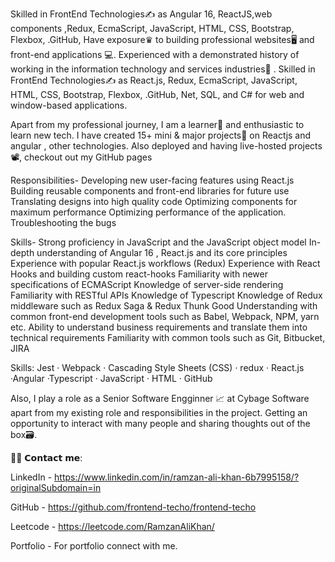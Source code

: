 Skilled in FrontEnd Technologies✍️ as Angular 16, ReactJS,web components ,Redux, EcmaScript, JavaScript, HTML, CSS, Bootstrap, Flexbox, .GitHub, Have exposure♛ to building professional websites🖥 and front-end applications 💻. Experienced with a demonstrated history of working in the information technology and services industries🏢 . Skilled in FrontEnd Technologies✍️ as React.js, Redux, EcmaScript, JavaScript, HTML, CSS, Bootstrap, Flexbox, .GitHub, Net, SQL, and C# for web and window-based applications.

Apart from my professional journey, I am a learner📝 and enthusiastic to learn new tech. I have created 15+ mini & major projects💼 on Reactjs and angular , other technologies. Also deployed and having live-hosted projects📽, checkout out my GitHub pages

Responsibilities- Developing new user-facing features using React.js Building reusable components and front-end libraries for future use Translating designs into high quality code Optimizing components for maximum performance Optimizing performance of the application. Troubleshooting the bugs

Skills- Strong proficiency in JavaScript and the JavaScript object model In-depth understanding of Angular 16 , React.js and its core principles Experience with popular React.js workflows (Redux) Experience with React Hooks and building custom react-hooks Familiarity with newer specifications of ECMAScript Knowledge of server-side rendering Familiarity with RESTful APIs Knowledge of Typescript Knowledge of Redux middleware such as Redux Saga & Redux Thunk Good Understanding with common front-end development tools such as Babel, Webpack, NPM, yarn etc. Ability to understand business requirements and translate them into technical requirements Familiarity with common tools such as Git, Bitbucket, JIRA

Skills: Jest · Webpack · Cascading Style Sheets (CSS) · redux · React.js ·Angular ·Typescript · JavaScript · HTML · GitHub

Also, I play a role as a Senior Software Engginner 📈 at Cybage Software apart from my existing role and responsibilities in the project. Getting an opportunity to interact with many people and sharing thoughts out of the box🗃.

🙋‍♂️ 𝗖𝗼𝗻𝘁𝗮𝗰𝘁 𝗺𝗲:

LinkedIn - https://www.linkedin.com/in/ramzan-ali-khan-6b7995158/?originalSubdomain=in

GitHub - https://github.com/frontend-techo/frontend-techo

Leetcode - https://leetcode.com/RamzanAliKhan/

Portfolio - For portfolio connect with me.

